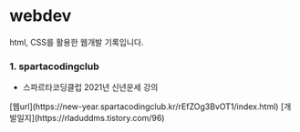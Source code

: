 # webdev
html, CSS를 활용한 웹개발 기록입니다.


### 1. spartacodingclub
- 스파르타코딩클럽 2021년 신년운세 강의
</hr>
[웹url](https://new-year.spartacodingclub.kr/rEfZOg3BvOT1/index.html)
</hr>
[개발일지](https://rladuddms.tistory.com/96)

